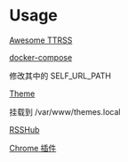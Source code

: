 # Usage

[Awesome TTRSS](http://ttrss.henry.wang/zh/#%E9%80%9A%E8%BF%87-docker-%E9%83%A8%E7%BD%B2)

[docker-compose](https://github.com/HenryQW/Awesome-TTRSS/blob/master/docker-compose.yml)

修改其中的 SELF_URL_PATH

[Theme](https://github.com/DIYgod/ttrss-theme-rsshub)

挂载到 /var/www/themes.local

[RSSHub](https://docs.rsshub.app/)

[Chrome 插件](https://github.com/DIYgod/RSSHub-Radar)